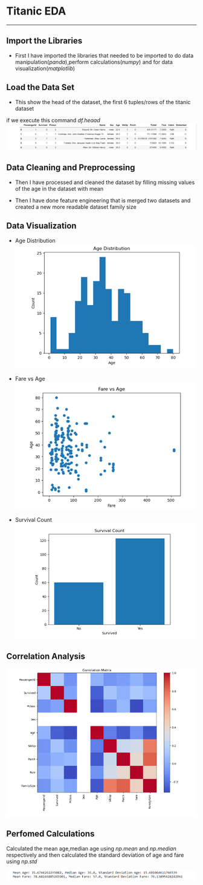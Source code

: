 # Titanic EDA
--------------
## Import the Libraries

- First I have imported the libraries that needed to be imported to do data manipulation(*panda*),perform calculations(*numpy*) and for data visualization(*matplotlib*)


## Load the Data Set
- This show the head of the dataset, the first 6 tuples/rows of the titanic dataset

if we execute this command *df.heaad* 
![df.head](https://github.com/Raul909/Titanic_EDA/blob/main/screenshots/Screenshot%202023-06-23%20000722.png)


## Data Cleaning and Preprocessing

- Then I have  processed and cleaned the dataset by filling missing values of the age in the dataset with mean

- Then I have done feature engineering that is merged two datasets and created a new more readable dataset family size


## Data Visualization
   
- Age Distribution
  ![Age Distribution](https://github.com/Raul909/Titanic_EDA/blob/main/screenshots/Screenshot%202023-06-23%20000756.png)

- Fare vs Age
  ![Fare vs Age](https://github.com/Raul909/Titanic_EDA/blob/main/screenshots/Screenshot%202023-06-23%20000804.png)

- Survival Count
  ![Survival Count](https://github.com/Raul909/Titanic_EDA/blob/main/screenshots/Screenshot%202023-06-23%20000813.png)


## Correlation Analysis

![Correlation Matrix](https://github.com/Raul909/Titanic_EDA/blob/main/screenshots/Screenshot%202023-06-23%20001831.png)


## Perfomed Calculations

Calculated the mean age,median age using *np.mean* and *np.median* respectively and then calculated the standard deviation of age and fare using *np.std* 

![](https://github.com/Raul909/Titanic_EDA/blob/main/screenshots/Screenshot%202023-06-23%20000902.png)
